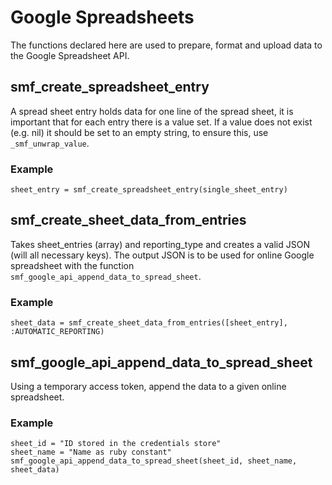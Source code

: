 # Google Spreadsheets

The functions declared here are used to prepare, format and upload data to the Google Spreadsheet API.

## smf_create_spreadsheet_entry

A spread sheet entry holds data for one line of the spread sheet, it is important that for each entry there is a value set.
If a value does not exist (e.g. nil) it should be set to an empty string, to ensure this, use `_smf_unwrap_value`.

### Example
```
sheet_entry = smf_create_spreadsheet_entry(single_sheet_entry)
```

## smf_create_sheet_data_from_entries

Takes sheet_entries (array) and reporting_type and creates a valid JSON (will all necessary keys).
The output JSON is to be used for online Google spreadsheet with the function `smf_google_api_append_data_to_spread_sheet`.

### Example
```
sheet_data = smf_create_sheet_data_from_entries([sheet_entry], :AUTOMATIC_REPORTING)
```

## smf_google_api_append_data_to_spread_sheet

Using a temporary access token, append the data to a given online spreadsheet.

### Example
```
sheet_id = "ID stored in the credentials store"
sheet_name = "Name as ruby constant"
smf_google_api_append_data_to_spread_sheet(sheet_id, sheet_name, sheet_data)
```
